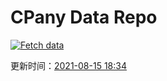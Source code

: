 # CPany Data Repo

[![Fetch data](https://github.com/yjl9903/CPany/actions/workflows/fetch.yml/badge.svg)](https://github.com/yjl9903/CPany/actions/workflows/fetch.yml)

<!-- START_SECTION: update_time -->
更新时间：[2021-08-15 18:34](https://www.timeanddate.com/worldclock/fixedtime.html?msg=Fetch+data&iso=20210815T183447&p1=237)
<!-- END_SECTION: update_time -->

